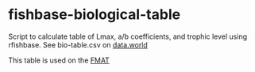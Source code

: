 # fishbase-biological-table
Script to calculate table of Lmax, a/b coefficients, and trophic level using rfishbase.
See bio-table.csv on [data.world](https://data.world/rare/fishbase)

This table is used on the [FMAT](https://github.com/Rare-Technology/FMA_Dashboard)

